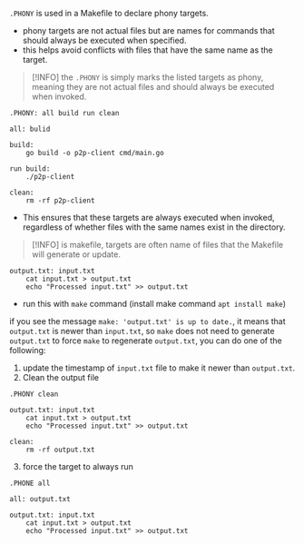 `.PHONY` is used in a Makefile to declare phony targets.
- phony targets are not actual files but are names for commands that should always be executed when specified.
- this helps avoid conflicts with files that have the same name as the target.

> [!INFO] the `.PHONY` is simply marks the listed targets as phony, meaning they are not actual files and should always be executed when invoked.

```
.PHONY: all build run clean

all: bulid

build:
	go build -o p2p-client cmd/main.go
	
run build:
	./p2p-client
	
clean:
	rm -rf p2p-client
```
- This ensures that these targets are always executed when invoked, regardless of whether files with the same names exist in the directory.

> [!INFO] is makefile, targets are often name of files that the Makefile will generate or update.

```
output.txt: input.txt
	cat input.txt > output.txt
	echo "Processed input.txt" >> output.txt
```
- run this with `make` command (install make command `apt install make`)

if you see the message `make: 'output.txt' is up to date.`, it means that `output.txt` is newer than `input.txt`, so `make` does not need to generate `output.txt`
to force `make` to regenerate `output.txt`, you can do one of the following:
1. update the timestamp of `input.txt` file to make it newer than `output.txt`.
2. Clean the output file
```
.PHONY clean

output.txt: input.txt
	cat input.txt > output.txt
	echo "Processed input.txt" >> output.txt

clean:
	rm -rf output.txt
```

3. force the target to always run
```
.PHONE all

all: output.txt

output.txt: input.txt
	cat input.txt > output.txt
	echo "Processed input.txt" >> output.txt

```